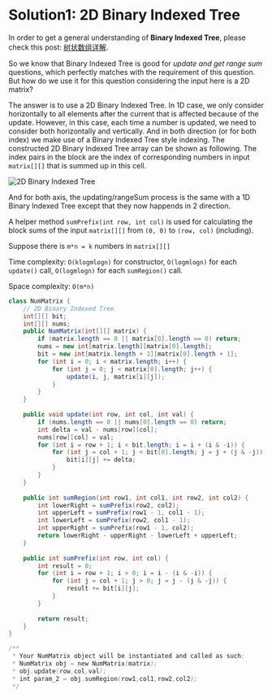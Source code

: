 # Solution1: 2D Binary Indexed Tree

In order to get a general understanding of __Binary Indexed Tree__, please check this post: [树状数组详解](http://blog.csdn.net/Yaokai_AssultMaster/article/details/79492190). 

So we know that Binary Indexed Tree is good for _update and get range sum_ questions, which perfectly matches with the requirement of this question. But how do we use it for this question considering the input here is a 2D matrix? 

The answer is to use a 2D Binary Indexed Tree. In 1D case, we only consider horizontally to all elements after the current that is affected because of the update. However, in this case, each time a number is updated, we need to consider both horizontally and vertically. And in both direction (or for both index) we make use of a Binary Indexed Tree style indexing. The constructed 2D Binary Indexed Tree array can be shown as following. The index pairs in the block are the index of corresponding numbers in input `matrix[][]` that is summed up in this cell.  

![2D Binary Indexed Tree](https://github.com/YaokaiYang-assaultmaster/LeetCode/blob/master/LeetcodeAlgorithmQuestions/308.%20Range%20Sum%20Query%202D%20-%20Mutable/2DBinaryIndexedTree.png)

And for both axis, the updating/rangeSum process is the same with a 1D Binary Indexed Tree except that they now happends in 2 direction.

A helper method `sumPrefix(int row, int col)` is used for calculating the block sums of the input `matrix[][]` from `(0, 0)` to `(row, col)` (including).  

Suppose there is `m*n = k` numbers in `matrix[][]`

Time complexity: `O(klogmlogn)` for constructor, `O(logmlogn)` for each `update()` call, `O(logmlogn)` for each `sumRegion()` call.  

Space complexity: `O(m*n)`  

```Java
class NumMatrix {
    // 2D Binary Indexed Tree
    int[][] bit;
    int[][] nums;
    public NumMatrix(int[][] matrix) {
        if (matrix.length == 0 || matrix[0].length == 0) return;
        nums = new int[matrix.length][matrix[0].length];
        bit = new int[matrix.length + 1][matrix[0].length + 1];
        for (int i = 0; i < matrix.length; i++) {
            for (int j = 0; j < matrix[0].length; j++) {
                update(i, j, matrix[i][j]);
            }
        }
    }
    
    public void update(int row, int col, int val) {
        if (nums.length == 0 || nums[0].length == 0) return;
        int delta = val - nums[row][col];
        nums[row][col] = val;
        for (int i = row + 1; i < bit.length; i = i + (i & -i)) {
            for (int j = col + 1; j < bit[0].length; j = j + (j & -j)) {
                bit[i][j] += delta;
            }
        }
    }
    
    public int sumRegion(int row1, int col1, int row2, int col2) {
        int lowerRight = sumPrefix(row2, col2);
        int upperLeft = sumPrefix(row1 - 1, col1 - 1);
        int lowerLeft = sumPrefix(row2, col1 - 1);
        int upperRight = sumPrefix(row1 - 1, col2);
        return lowerRight - upperRight - lowerLeft + upperLeft;
    }
    
    public int sumPrefix(int row, int col) {
        int result = 0;
        for (int i = row + 1; i > 0; i = i - (i & -i)) {
            for (int j = col + 1; j > 0; j = j - (j & -j)) {
                result += bit[i][j];
            }
        }
        
        return result;
    }
}

/**
 * Your NumMatrix object will be instantiated and called as such:
 * NumMatrix obj = new NumMatrix(matrix);
 * obj.update(row,col,val);
 * int param_2 = obj.sumRegion(row1,col1,row2,col2);
 */
```
